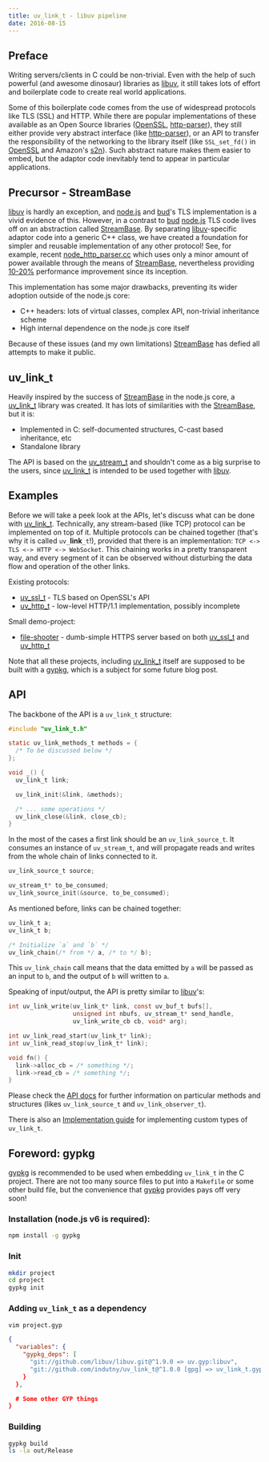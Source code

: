 ```yaml
---
title: uv_link_t - libuv pipeline
date: 2016-08-15
---
```


## Preface

Writing servers/clients in C could be non-trivial. Even with the help of such
powerful (and awesome dinosaur) libraries as [libuv][0], it still takes lots of
effort and boilerplate code to create real world applications.

Some of this boilerplate code comes from the use of widespread protocols like
TLS (SSL) and HTTP. While there are popular implementations of these available
as an Open Source libraries ([OpenSSL][1], [http-parser][2]), they still either
provide very abstract interface (like [http-parser][2]), or an API to transfer
the responsibility of the networking to the library itself (like `SSL_set_fd()`
in [OpenSSL][1] and Amazon's [s2n][3]). Such abstract nature makes them easier
to embed, but the adaptor code inevitably tend to appear in particular
applications.

## Precursor - StreamBase

[libuv][0] is hardly an exception, and [node.js][4] and [bud][5]'s TLS
implementation is a vivid evidence of this. However, in a contrast to [bud][5]
[node.js][4] TLS code lives off on an abstraction called [StreamBase][6]. By
separating [libuv][0]-specific adaptor code into a generic C++ class, we have
created a foundation for simpler and reusable implementation of any other
protocol! See, for example, recent [node_http_parser.cc][7] which uses only
a minor amount of power available through the means of [StreamBase][6],
nevertheless providing [10-20%][8] performance improvement since its inception.

This implementation has some major drawbacks, preventing its wider adoption
outside of the node.js core:

* C++ headers: lots of virtual classes, complex API, non-trivial inheritance
  scheme
* High internal dependence on the node.js core itself

Because of these issues (and my own limitations) [StreamBase][6] has defied all
attempts to make it public.

## uv_link_t

Heavily inspired by the success of [StreamBase][6] in the node.js core, a
[uv_link_t][9] library was created. It has lots of similarities with the
[StreamBase][6], but it is:

* Implemented in C: self-documented structures, C-cast based inheritance, etc
* Standalone library

The API is based on the [uv_stream_t][10] and shouldn't come as a big surprise
to the users, since [uv_link_t][9] is intended to be used together with
[libuv][0].

## Examples

Before we will take a peek look at the APIs, let's discuss what can be done with
[uv_link_t][9]. Technically, any stream-based (like TCP) protocol can be
implemented on top of it. Multiple protocols can be chained together (that's
why it is called `uv_`**link**`_t`!), provided that there is an implementation:
`TCP <-> TLS <-> HTTP <-> WebSocket`. This chaining works in a pretty
transparent way, and every segment of it can be observed without disturbing the
data flow and operation of the other links.

Existing protocols:

* [uv_ssl_t][11] - TLS based on OpenSSL's API
* [uv_http_t][12] - low-level HTTP/1.1 implementation, possibly incomplete

Small demo-project:

* [file-shooter][13] - dumb-simple HTTPS server based on both [uv_ssl_t][11] and
  [uv_http_t][12]

Note that all these projects, including [uv_link_t][9] itself are supposed to
be built with a [gypkg][14], which is a subject for some future blog post.

## API

The backbone of the API is a `uv_link_t` structure:

```c
#include "uv_link_t.h"

static uv_link_methods_t methods = {
  /* To be discussed below */
};

void _() {
  uv_link_t link;

  uv_link_init(&link, &methods);

  /* ... some operations */
  uv_link_close(&link, close_cb);
}
```

In the most of the cases a first link should be an `uv_link_source_t`. It
consumes an instance of `uv_stream_t`, and will propagate reads and writes from
the whole chain of links connected to it.

```c
uv_link_source_t source;

uv_stream_t* to_be_consumed;
uv_link_source_init(&source, to_be_consumed);
```

As mentioned before, links can be chained together:

```c
uv_link_t a;
uv_link_t b;

/* Initialize `a` and `b` */
uv_link_chain(/* from */ a, /* to */ b);
```

This `uv_link_chain` call means that the data emitted by `a` will be passed as
an input to `b`, and the output of `b` will written to `a`.

Speaking of input/output, the API is pretty similar to [libuv][0]'s:

```c
int uv_link_write(uv_link_t* link, const uv_buf_t bufs[],
                  unsigned int nbufs, uv_stream_t* send_handle,
                  uv_link_write_cb cb, void* arg);

int uv_link_read_start(uv_link_t* link);
int uv_link_read_stop(uv_link_t* link);

void fn() {
  link->alloc_cb = /* something */;
  link->read_cb = /* something */;
}
```

Please check the [API docs][15] for further information on particular methods
and structures (likes `uv_link_source_t` and `uv_link_observer_t`).

There is also an [Implementation guide][16] for implementing custom types of
`uv_link_t`.

## Foreword: gypkg

[gypkg][14] is recommended to be used when embedding `uv_link_t` in the C
project. There are not too many source files to put into a `Makefile` or some
other build file, but the convenience that [gypkg][14] provides pays off very
soon!

### Installation (node.js v6 is required):

```sh
npm install -g gypkg
```

### Init

```sh
mkdir project
cd project
gypkg init
```

### Adding `uv_link_t` as a dependency

```sh
vim project.gyp
```

```json
{
  "variables": {
    "gypkg_deps": [
      "git://github.com/libuv/libuv.git@^1.9.0 => uv.gyp:libuv",
      "git://github.com/indutny/uv_link_t@^1.0.0 [gpg] => uv_link_t.gyp:uv_link_t",
    }
  },

  # Some other GYP things
}
```

### Building

```sh
gypkg build
ls -la out/Release
```

[0]: https://github.com/libuv/libuv
[1]: https://github.com/openssl/openssl
[2]: https://github.com/nodejs/http-parser
[3]: https://github.com/awslabs/s2n
[4]: https://github.com/nodejs/node/blob/master/src/tls_wrap.cc
[5]: https://github.com/indutny/bud/blob/master/src/client.c
[6]: https://github.com/nodejs/node/blob/master/src/stream_base.h
[7]: https://github.com/nodejs/node/blob/29228c4089431d0e65749421f43aafd05694f376/src/node_http_parser.cc#L472-L486
[8]: https://github.com/nodejs/node/pull/2355
[9]: https://github.com/indutny/uv_link_t
[10]: http://docs.libuv.org/en/v1.x/stream.html
[11]: https://github.com/indutny/uv_ssl_t
[12]: https://github.com/indutny/uv_http_t
[13]: https://github.com/indutny/file-shooter
[14]: https://github.com/gypkg/gypkg
[15]: https://github.com/indutny/uv_link_t/blob/master/docs/api.md
[16]: https://github.com/indutny/uv_link_t/blob/master/docs/implementation-guide.md
